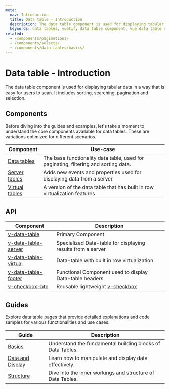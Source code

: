 ```yaml
---
meta:
  nav: Introduction
  title: Data table - Introduction
  description: The data table component is used for displaying tabular data in a way that is easy for users to scan. It includes sorting, searching, pagination and selection.
  keywords: data tables, vuetify data table component, vue data table component
related:
  - /components/paginations/
  - /components/selects/
  - /components/data-tables/basics/
---
```


# Data table - Introduction

The data table component is used for displaying tabular data in a way that is easy for users to scan. It includes sorting, searching, pagination and selection.

<entry />

## Components

Before diving into the guides and examples, let's take a moment to understand the core components available for data tables. These are variations optimized for different scenarios.

| Component | Use-case |
| - | - |
| [Data tables](/components/data-tables/data-tables/) | The base functionality data table, used for paginating, filtering and sorting data. |
| [Server tables](/components/data-tables/server-side-tables/) | Adds new events and properties used for displaying data from a server |
| [Virtual tables](/components/data-tables/virtual-tables/) | A version of the data table that has built in row virtualization features |

## API

| Component | Description |
| - | - |
| [v-data-table](/api/v-data-table/) | Primary Component |
| [v-data-table-server](/api/v-data-table-server/) | Specialized Data-table for displaying results from a server |
| [v-data-table-virtual](/api/v-data-table-virtual/) | Data-table with built in row virtualization |
| [v-data-table-footer](/api/v-data-table-footer/) | Functional Component used to display Data-table headers |
| [v-checkbox-btn](/api/v-checkbox-btn/) | Reusable lightweight [v-checkbox](/components/checkboxes) |

## Guides

Explore data table pages that provide detailed explanations and code samples for various functionalities and use cases.

| Guide | Description |
|-|-|
| [Basics](/guides/data-tables/basics/) | Understand the fundamental building blocks of Data Tables. |
| [Data and Display](/guides/data-tables/data-and-display/) | Learn how to manipulate and display data effectively. |
| [Structure](/guides/data-tables/structure/) | Dive into the inner workings and structure of Data Tables. |
